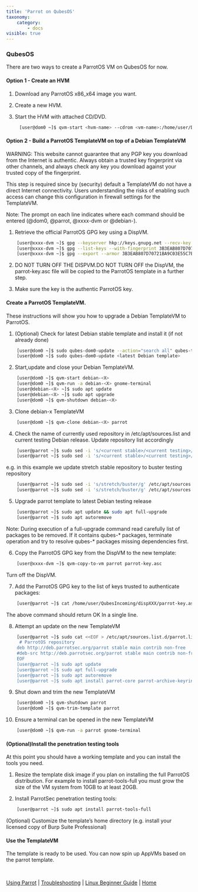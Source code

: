 ```yaml
---
title: 'Parrot on QubesOS'
taxonomy:
    category:
        - docs
visible: true
---
```

### QubesOS

There are two ways to create a ParrotOS VM on QubesOS for now.

#### Option 1 - Create an HVM

1. Download any ParrotOS x86_x64 image you want.

2. Create a new HVM.

4. Start the HVM with attached CD/DVD.
```bash
     [user@dom0 ~]$ qvm-start <hvm-name> --cdrom <vm-name>:/home/user/Downloads/<iso-name>.iso
```

#### Option 2 - Build a ParrotOS TemplateVM on top of a Debian TemplateVM

WARNING: This website cannot guarantee that any PGP key you download from the Internet is authentic. Always obtain a trusted key fingerprint via other channels, and always check any key you download against your trusted copy of the fingerprint.

This step is required since by (security) default a TemplateVM do not have a direct Internet connectivity. Users understanding the risks of enabling such access can change this configuration in firewall settings for the TemplateVM.

Note: The prompt on each line indicates where each command should be entered (@dom0, @parrot, @xxxx-dvm or @debian-<X>). 

1. Retrieve the official ParrotOS GPG key using a DispVM.
```bash
    [user@xxxx-dvm ~]$ gpg --keyserver hkp://keys.gnupg.net --recv-key 3B3EAB807D70721BA9C03E55C7B39D0362972489
    [user@xxxx-dvm ~]$ gpg --list-keys --with-fingerprint 3B3EAB807D70721BA9C03E55C7B39D0362972489 
    [user@xxxx-dvm ~]$ gpg --export --armor 3B3EAB807D70721BA9C03E55C7B39D0362972489 > parrot-key.asc
```

2. DO N0T TURN OFF THE DISPVM.DO NOT TURN OFF the DispVM, the parrot-key.asc file will be copied to the ParrotOS template in a further step.

3. Make sure the key is the authentic ParrotOS key.

#### Create a ParrotOS TemplateVM.

These instructions will show you how to upgrade a Debian TemplateVM to ParrotOS.

1. (Optional) Check for latest Debian stable template and install it (if not already done)
```bash
    [user@dom0 ~]$ sudo qubes-dom0-update --action="search all" qubes-template-debian
    [user@dom0 ~]$ sudo qubes-dom0-update <latest Debian template>
```

2. Start,update and close your Debian TemplateVM.
```bash
    [user@dom0 ~]$ qvm-start debian-<X>
    [user@dom0 ~]$ qvm-run -a debian-<X> gnome-terminal
    [user@debian-<X> ~]$ sudo apt update
    [user@debian-<X> ~]$ sudo apt upgrade
    [user@dom0 ~]$ qvm-shutdown debian-<X>
```

3. Clone debian-x TemplateVM
```bash 
    [user@dom0 ~]$ qvm-clone debian-<X> parrot
```

4. Check the name of currently used repository in /etc/apt/sources.list and current testing Debian release. Update repository list accordingly
```bash
    [user@parrot ~]$ sudo sed -i 's/<current stable>/<current testing>/g' /etc/apt/sources.list
    [user@parrot ~]$ sudo sed -i 's/<current stable>/<current testing>/g' /etc/apt/sources.list.d/qubes-r<X>.list
```
e.g. in this example we update stretch stable repository to buster testing repository
```bash 
    [user@parrot ~]$ sudo sed -i 's/stretch/buster/g' /etc/apt/sources.list
    [user@parrot ~]$ sudo sed -i 's/stretch/buster/g' /etc/apt/sources.list.d/qubes-r<X>.list
```
5. Upgrade parrot template to latest Debian testing release
```bash 
    [user@parrot ~]$ sudo apt update && sudo apt full-upgrade
    [user@parrot ~]$ sudo apt autoremove
```
Note: During execution of a full-upgrade command read carefully list of packages to be removed. If it contains qubes-* packages, terminate operation and try to resolve qubes-* packages missing dependencies first.

6. Copy the ParrotOS GPG key from the DispVM to the new template:
```bash
    [user@xxxx-dvm ~]$ qvm-copy-to-vm parrot parrot-key.asc
```
Turn off the DispVM.

7. Add the ParrotOS GPG key to the list of keys trusted to authenticate packages:
```bash
    [user@parrot ~]$ cat /home/user/QubesIncoming/dispXXX/parrot-key.asc | sudo apt-key add -
```
The above command should return OK In a single line.

8. Attempt an update on the new TemplateVM
```bash 
    [user@parrot ~]$ sudo cat <<EOF > /etc/apt/sources.list.d/parrot.list
     # ParrotOS repository
    deb http://deb.parrotsec.org/parrot stable main contrib non-free
    #deb-src http://deb.parrotsec.org/parrot stable main contrib non-free
    EOF
    [user@parrot ~]$ sudo apt update
    [user@parrot ~]$ sudo apt full-upgrade
    [user@parrot ~]$ sudo apt autoremove
    [user@parrot ~]$ sudo apt install parrot-core parrot-archive-keyring parrot-drivers parrot-skel
```

9. Shut down and trim the new TemplateVM
```bash
    [user@dom0 ~]$ qvm-shutdown parrot
    [user@dom0 ~]$ qvm-trim-template parrot
```

10. Ensure a terminal can be opened in the new TemplateVM
```bash 
    [user@dom0 ~]$ qvm-run -a parrot gnome-terminal
```


#### (Optional)Install the penetration testing tools
At this point you should have a working template and you can install the tools you need.

1. Resize the template disk image if you plan on installing the full ParrotOS distribution. For example to install parrot-tools-full you must grow the size of the VM system from 10GB to at least 20GB.

2. Install ParrotSec penetration testing tools:
```bash
    [user@parrot ~]$ sudo apt install parrot-tools-full
```

(Optional) Customize the template’s home directory (e.g. install your licensed copy of Burp Suite Professional)

#### Use the TemplateVM
The template is ready to be used. You can now spin up AppVMs based on the parrot template.

&nbsp;

[Using Parrot](https://docs.parrot.sh/info/start/) | [Troubleshooting](https://docs.parrot.sh/trbl/start/) | [Linux Beginner Guide](https://docs.parrot.sh/library/lbg-basics/) | [Home](https://docs.parrot.sh/)